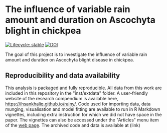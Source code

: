 
# The influence of variable rain amount and duration on Ascochyta blight in chickpea

<!-- badges: start -->
[![Lifecycle: stable](https://img.shields.io/badge/lifecycle-stable-brightgreen.svg)](https://www.tidyverse.org/lifecycle/#stable) 
[![DOI](https://zenodo.org/badge/378052232.svg)](https://zenodo.org/badge/latestdoi/378052232)
<!-- badges: end -->

The goal of this project is to investigate the influence of variable rain amount and duration on Ascochyta blight disease in chickpea.

## Reproducibility and data availability

This analysis is packaged and fully reproducible. All data from this work are included in this repository in the "inst/extdata" folder. A user-friendly website of the research compendium is available here, <https://ihsankhaliq.github.io/rainy/>.
Code used for importing data, data munging, visualisation and model fitting are available to run in R Markdown vignettes, including extra instruction for which we did not have space in the paper. The vignettes can also be accessed under the "Articles" menu item of the [web page](https://ihsankhaliq.github.io/rainy/). 
The archived code and data is available at (link)





